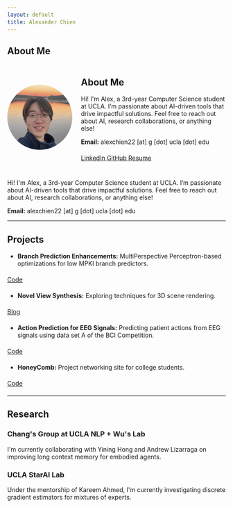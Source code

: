 ```yaml
---
layout: default
title: Alexander Chien
---
```

<link href="https://cdnjs.cloudflare.com/ajax/libs/font-awesome/6.0.0-beta3/css/all.min.css" rel="stylesheet">
<link rel="stylesheet" href="assets/style.css">


## About Me

<div style="display: flex; align-items: center; gap: 20px; margin-bottom: 20px;">
    <img src="assets/portrait.jpeg" alt="Alexander Chien" style="width: 150px; height: 150px; border-radius: 50%; object-fit: cover;">
    <div>
        <h2>About Me</h2>
        <p>
            Hi! I'm Alex, a 3rd-year Computer Science student at UCLA. I’m passionate about AI-driven tools that drive impactful solutions. Feel free to reach out about AI, research collaborations, or anything else!
        </p>
        <p><strong>Email:</strong> alexchien22 [at] g [dot] ucla [dot] edu</p>
        <div style="margin: 20px 0;">
            <a href="https://linkedin.com/in/alexander-chien" target="_blank" class="icon-btn">
                <i class="fab fa-linkedin"></i> LinkedIn
            </a>
            <a href="https://github.com/alchien22" target="_blank" class="icon-btn">
                <i class="fab fa-github"></i> GitHub
            </a>
            <a href="assets/resume.pdf" target="_blank" class="icon-btn">
                <i class="fas fa-file"></i> Resume
            </a>
        </div>
    </div>
</div>

Hi! I'm Alex, a 3rd-year Computer Science student at UCLA. I’m passionate about AI-driven tools that drive impactful solutions. Feel free to reach out about AI, research collaborations, or anything else!

**Email:** alexchien22 [at] g [dot] ucla [dot] edu

---

## Projects
- **Branch Prediction Enhancements:** MultiPerspective Perceptron-based optimizations for low MPKI branch predictors.
<div style="margin: 20px 0;">
    <a href="https://github.com/alchien22/BranchPrediction" class="icon-btn" target="_blank">
        <i class="fas fa-link"></i> Code
    </a>
</div>

- **Novel View Synthesis:** Exploring techniques for 3D scene rendering.
<div style="margin: 20px 0;">
    <a href="https://ucladeepvision.github.io/CS188-Projects-2024Winter/2024/03/22/team05-novel.html" class="icon-btn" target="_blank">
        <i class="fas fa-link"></i> Blog
    </a>
</div>

- **Action Prediction for EEG Signals:** Predicting patient actions from EEG signals using data set A of the BCI Competition.
<div style="margin: 20px 0;">
    <a href="https://github.com/alchien22/ECE147-247_EEG" class="icon-btn" target="_blank">
        <i class="fas fa-link"></i> Code
    </a>
</div>

- **HoneyComb:** Project networking site for college students. 
<div style="margin: 20px 0;">
    <a href="https://github.com/SimplyArsh/HoneyComb" class="icon-btn" target="_blank">
        <i class="fas fa-link"></i> Code
    </a>
</div>

---
## Research
### Chang's Group at UCLA NLP + Wu's Lab
I'm currently collaborating with Yining Hong and Andrew Lizarraga on improving long context memory for embodied agents.

### UCLA StarAI Lab
Under the mentorship of Kareem Ahmed, I'm currently investigating discrete gradient estimators for mixtures of experts.
